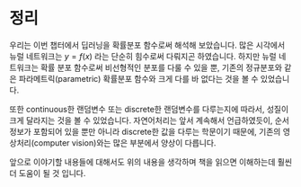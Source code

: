 # 정리

우리는 이번 챕터에서 딥러닝을 확률분포 함수로써 해석해 보았습니다. 많은 시각에서 뉴럴 네트워크는 $y=f(x)$ 라는 단순히 힘수로써 다뤄지곤 하였습니다. 하지만 뉴럴 네트워크는 확률 분포 함수로써 비선형적인 분포를 다룰 수 있을 뿐, 기존의 정규분포와 같은 파라메트릭(parametric) 확률분포 함수와 크게 다를 바 없다는 것을 볼 수 있었습니다. 

또한 continuous한 랜덤변수 또는 discrete한 랜덤변수를 다루는지에 따라서, 성질이 크게 달라지는 것을 볼 수 있었습니다. 자연어처리는 앞서 계속해서 언급하였듯이, 순서 정보가 포함되어 있을 뿐만 아니라 discrete한 값을 다루는 학문이기 때문에, 기존의 영상처리(computer vision)와는 많은 부분에서 양상이 다릅니다.

앞으로 이야기할 내용들에 대해서도 위의 내용을 생각하며 책을 읽으면 이해하는데 훨씬 더 도움이 될 것 입니다.